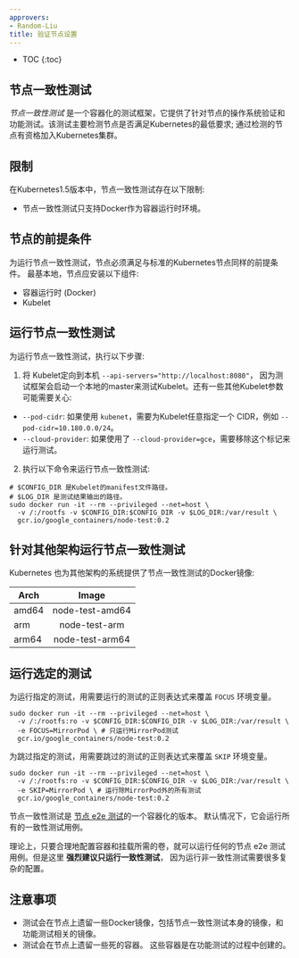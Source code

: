 ```yaml
---
approvers:
- Random-Liu
title: 验证节点设置
---
```


* TOC
{:toc}

## 节点一致性测试

*节点一致性测试* 是一个容器化的测试框架，它提供了针对节点的操作系统验证和功能测试。该测试主要检测节点是否满足Kubernetes的最低要求; 通过检测的节点有资格加入Kubernetes集群。

## 限制

在Kubernetes1.5版本中，节点一致性测试存在以下限制:

* 节点一致性测试只支持Docker作为容器运行时环境。

## 节点的前提条件

为运行节点一致性测试，节点必须满足与标准的Kubernetes节点同样的前提条件。 最基本地，节点应安装以下组件:

* 容器运行时 (Docker)
* Kubelet

## 运行节点一致性测试

为运行节点一致性测试，执行以下步骤:

1. 将 Kubelet定向到本机 `--api-servers="http://localhost:8080"`，
因为测试框架会启动一个本地的master来测试Kubelet。还有一些其他Kubelet参数可能需要关心:
  * `--pod-cidr`: 如果使用 `kubenet`，需要为Kubelet任意指定一个 CIDR，例如 `--pod-cidr=10.180.0.0/24`。
  * `--cloud-provider`: 如果使用了 `--cloud-provider=gce`，需要移除这个标记来运行测试。

2. 执行以下命令来运行节点一致性测试:

```shell
# $CONFIG_DIR 是Kubelet的manifest文件路径。
# $LOG_DIR 是测试结果输出的路径。
sudo docker run -it --rm --privileged --net=host \
  -v /:/rootfs -v $CONFIG_DIR:$CONFIG_DIR -v $LOG_DIR:/var/result \
  gcr.io/google_containers/node-test:0.2
```

## 针对其他架构运行节点一致性测试

Kubernetes 也为其他架构的系统提供了节点一致性测试的Docker镜像:

  Arch  |       Image       |
--------|:-----------------:|
 amd64  |  node-test-amd64  |
  arm   |    node-test-arm  |
 arm64  |  node-test-arm64  |

## 运行选定的测试

为运行指定的测试，用需要运行的测试的正则表达式来覆盖 `FOCUS` 环境变量。

```shell
sudo docker run -it --rm --privileged --net=host \
  -v /:/rootfs:ro -v $CONFIG_DIR:$CONFIG_DIR -v $LOG_DIR:/var/result \
  -e FOCUS=MirrorPod \ # 只运行MirrorPod测试
  gcr.io/google_containers/node-test:0.2
```

为跳过指定的测试，用需要跳过的测试的正则表达式来覆盖 `SKIP` 环境变量。

```shell
sudo docker run -it --rm --privileged --net=host \
  -v /:/rootfs:ro -v $CONFIG_DIR:$CONFIG_DIR -v $LOG_DIR:/var/result \
  -e SKIP=MirrorPod \ # 运行除MirrorPod外的所有测试
  gcr.io/google_containers/node-test:0.2
```

节点一致性测试是 [节点 e2e 测试](https://github.com/kubernetes/community/blob/{{page.githubbranch}}/contributors/devel/e2e-node-tests.md)的一个容器化的版本。
默认情况下，它会运行所有的一致性测试用例。

理论上，只要合理地配置容器和挂载所需的卷，就可以运行任何的节点 e2e 测试用例。但是这里 **强烈建议只运行一致性测试**， 因为运行非一致性测试需要很多复杂的配置。

## 注意事项

* 测试会在节点上遗留一些Docker镜像，包括节点一致性测试本身的镜像，和功能测试相关的镜像。
* 测试会在节点上遗留一些死的容器。 这些容器是在功能测试的过程中创建的。
